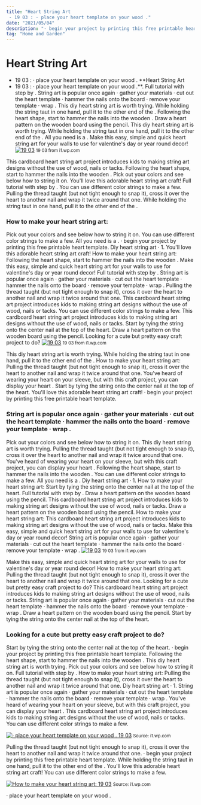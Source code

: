 ```yaml
---
title: "Heart String Art - 19 03 : · place your heart template on your wood ."
date: "2021/05/04"
description: "· begin your project by printing this free printable heart template."
tag: "Home and Garden"
---
```


# Heart String Art - 19 03 : · place your heart template on your wood .
**Heart String Art - 19 03 : · place your heart template on your wood .**. Full tutorial with step by . String art is popular once again · gather your materials · cut out the heart template · hammer the nails onto the board · remove your template · wrap . This diy heart string art is worth trying. While holding the string taut in one hand, pull it to the other end of the . Following the heart shape, start to hammer the nails into the wooden .
Draw a heart pattern on the wooden board using the pencil. This diy heart string art is worth trying. While holding the string taut in one hand, pull it to the other end of the . All you need is a . Make this easy, simple and quick heart string art for your walls to use for valentine's day or year round decor!
[![19 03](https://i1.wp.com/102851550 "19 03")](https://i1.wp.com/102851550)
<small>19 03 from i1.wp.com</small>

This cardboard heart string art project introduces kids to making string art designs without the use of wood, nails or tacks. Following the heart shape, start to hammer the nails into the wooden . Pick out your colors and see below how to string it on. You'll love this adorable heart string art craft! Full tutorial with step by . You can use different color strings to make a few. Pulling the thread taught (but not tight enough to snap it), cross it over the heart to another nail and wrap it twice around that one. While holding the string taut in one hand, pull it to the other end of the .

### How to make your heart string art:
Pick out your colors and see below how to string it on. You can use different color strings to make a few. All you need is a . · begin your project by printing this free printable heart template. Diy heart string art · 1. You'll love this adorable heart string art craft! How to make your heart string art: Following the heart shape, start to hammer the nails into the wooden . Make this easy, simple and quick heart string art for your walls to use for valentine's day or year round decor! Full tutorial with step by . String art is popular once again · gather your materials · cut out the heart template · hammer the nails onto the board · remove your template · wrap . Pulling the thread taught (but not tight enough to snap it), cross it over the heart to another nail and wrap it twice around that one. This cardboard heart string art project introduces kids to making string art designs without the use of wood, nails or tacks.
You can use different color strings to make a few. This cardboard heart string art project introduces kids to making string art designs without the use of wood, nails or tacks. Start by tying the string onto the center nail at the top of the heart. Draw a heart pattern on the wooden board using the pencil. Looking for a cute but pretty easy craft project to do?
[![19 03](https://i1.wp.com/102851550 "19 03")](https://i1.wp.com/102851550)
<small>19 03 from i1.wp.com</small>

This diy heart string art is worth trying. While holding the string taut in one hand, pull it to the other end of the . How to make your heart string art: Pulling the thread taught (but not tight enough to snap it), cross it over the heart to another nail and wrap it twice around that one. You've heard of wearing your heart on your sleeve, but with this craft project, you can display your heart . Start by tying the string onto the center nail at the top of the heart. You'll love this adorable heart string art craft! · begin your project by printing this free printable heart template.

### String art is popular once again · gather your materials · cut out the heart template · hammer the nails onto the board · remove your template · wrap .
Pick out your colors and see below how to string it on. This diy heart string art is worth trying. Pulling the thread taught (but not tight enough to snap it), cross it over the heart to another nail and wrap it twice around that one. You've heard of wearing your heart on your sleeve, but with this craft project, you can display your heart . Following the heart shape, start to hammer the nails into the wooden . You can use different color strings to make a few. All you need is a . Diy heart string art · 1. How to make your heart string art: Start by tying the string onto the center nail at the top of the heart. Full tutorial with step by . Draw a heart pattern on the wooden board using the pencil. This cardboard heart string art project introduces kids to making string art designs without the use of wood, nails or tacks.
Draw a heart pattern on the wooden board using the pencil. How to make your heart string art: This cardboard heart string art project introduces kids to making string art designs without the use of wood, nails or tacks. Make this easy, simple and quick heart string art for your walls to use for valentine's day or year round decor! String art is popular once again · gather your materials · cut out the heart template · hammer the nails onto the board · remove your template · wrap .
[![19 03](https://i1.wp.com/102851550 "19 03")](https://i1.wp.com/102851550)
<small>19 03 from i1.wp.com</small>

Make this easy, simple and quick heart string art for your walls to use for valentine's day or year round decor! How to make your heart string art: Pulling the thread taught (but not tight enough to snap it), cross it over the heart to another nail and wrap it twice around that one. Looking for a cute but pretty easy craft project to do? This cardboard heart string art project introduces kids to making string art designs without the use of wood, nails or tacks. String art is popular once again · gather your materials · cut out the heart template · hammer the nails onto the board · remove your template · wrap . Draw a heart pattern on the wooden board using the pencil. Start by tying the string onto the center nail at the top of the heart.

### Looking for a cute but pretty easy craft project to do?
Start by tying the string onto the center nail at the top of the heart. · begin your project by printing this free printable heart template. Following the heart shape, start to hammer the nails into the wooden . This diy heart string art is worth trying. Pick out your colors and see below how to string it on. Full tutorial with step by . How to make your heart string art: Pulling the thread taught (but not tight enough to snap it), cross it over the heart to another nail and wrap it twice around that one. Diy heart string art · 1. String art is popular once again · gather your materials · cut out the heart template · hammer the nails onto the board · remove your template · wrap . You've heard of wearing your heart on your sleeve, but with this craft project, you can display your heart . This cardboard heart string art project introduces kids to making string art designs without the use of wood, nails or tacks. You can use different color strings to make a few.


[![· place your heart template on your wood . 19 03](https://i1.wp.com/encrypted-tbn0.gstatic.com/images?q=tbn:ANd9GcRnn1-WwrgR4l7UNDKgGBL8wovElYaQKA6vllAg_uDUcfW-Ssj6VU3qux6aq3GoSnkqXqCWx2rN&usqp=CAc "19 03")](https://i1.wp.com/102851550)
<small>Source: i1.wp.com</small>

Pulling the thread taught (but not tight enough to snap it), cross it over the heart to another nail and wrap it twice around that one. · begin your project by printing this free printable heart template. While holding the string taut in one hand, pull it to the other end of the . You'll love this adorable heart string art craft! You can use different color strings to make a few.

[![How to make your heart string art: 19 03](https://i1.wp.com/encrypted-tbn0.gstatic.com/images?q=tbn:ANd9GcRnn1-WwrgR4l7UNDKgGBL8wovElYaQKA6vllAg_uDUcfW-Ssj6VU3qux6aq3GoSnkqXqCWx2rN&usqp=CAc "19 03")](https://i1.wp.com/102851550)
<small>Source: i1.wp.com</small>

· place your heart template on your wood .